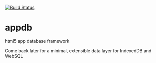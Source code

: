 [![Build Status](https://travis-ci.org/LuvDaSun/AppDB.svg?branch=master)](https://travis-ci.org/LuvDaSun/AppDB)

appdb
=====

html5 app database framework

Come back later for a minimal, extensible data layer for IndexedDB and WebSQL

